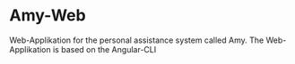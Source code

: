 # Amy-Web
Web-Applikation for the personal assistance system called Amy.
The Web-Applikation is based on the Angular-CLI
